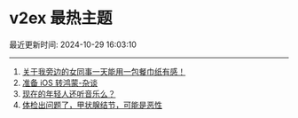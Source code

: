 # v2ex 最热主题

最近更新时间: 2024-10-29 16:03:10

--- 
1. [关于我旁边的女同事一天能用一包餐巾纸有感！](https://www.v2ex.com/t/1084471) 
2. [准备 iOS 转鸿蒙-杂谈](https://www.v2ex.com/t/1084449) 
3. [现在的年轻人还听音乐么？](https://www.v2ex.com/t/1084473) 
4. [体检出问题了，甲状腺结节，可能是恶性](https://www.v2ex.com/t/1084486) 
